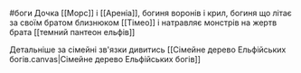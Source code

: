 #боги 
Дочка [[Морс]] і [[Ареніа]], богиня воронів і крил, богиня що літає за своїм братом близнюком [[Тімео]] і натравляє монстрів на жертв брата
[[темний пантеон ельфів]]


Детальніше за сімейні зв'язки дивитись [[Сімейне дерево Ельфійських богів.canvas|Сімейне дерево Ельфійських богів]]
